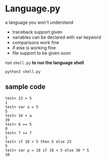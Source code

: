 # Language.py
a language you won't understand

- traceback support given
- variables can be declared with var keyword
- comparisons work fine
- if else is working fine
- file support to be given soon

run `shell.py` **to run the language shell**
 
`python3 shell.py`


## sample code
```
test> 23 > 5
1
test> var a = 5
5
test> 34 + a
39
test> 6 == 5
0
test> 7 == 7
1 
test> if 10 > 5 then 5 else 23
5
test> var p = 10 if 10 < 5 else 30 * 5
10
```

